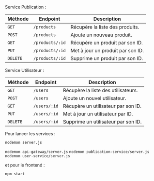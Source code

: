 Service Publication :

| Méthode  | Endpoint        | Description                       |
| -------- | --------------- | --------------------------------- |
| `GET`    | `/products`     | Récupère la liste des produits.   |
| `POST`   | `/products`     | Ajoute un nouveau produit.        |
| `GET`    | `/products/:id` | Récupère un produit par son ID.   |
| `PUT`    | `/products/:id` | Met à jour un produit par son ID. |
| `DELETE` | `/products/:id` | Supprime un produit par son ID.   |


Service Utilisateur :

| Méthode  | Endpoint     | Description                         |
| -------- | ------------ | ----------------------------------- |
| `GET`    | `/users`     | Récupère la liste des utilisateurs. |
| `POST`   | `/users`     | Ajoute un nouvel utilisateur.       |
| `GET`    | `/users/:id` | Récupère un utilisateur par son ID. |
| `PUT`    | `/users/:id` | Met à jour un utilisateur par ID.   |
| `DELETE` | `/users/:id` | Supprime un utilisateur par son ID. |


Pour lancer les services :

`nodemon server.js`

`nodemon api-gateway/server.js`
`nodemon publication-service/server.js`
`nodemon user-service/server.js`



et pour le frontend :

`npm start`
